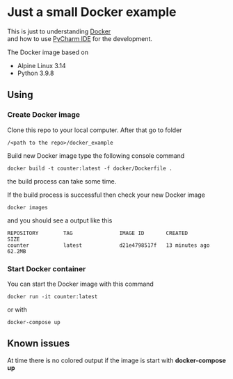 # Just a small Docker example

This is just to understanding [Docker](www.docker.com)  
and how to use [PyCharm IDE](https://www.jetbrains.com/pycharm/) for the development.

The Docker image based on
* Alpine Linux 3.14
* Python 3.9.8

## Using

### Create Docker image

Clone this repo to your local computer. After that go to folder

    /<path to the repo>/docker_example

Build new Docker image type the following console command

    docker build -t counter:latest -f docker/Dockerfile .
    
the build process can take some time.

If the build process is successful then check your new Docker image

    docker images

and you should see a output like this
    
    REPOSITORY        TAG               IMAGE ID       CREATED          SIZE
    counter           latest            d21e4798517f   13 minutes ago   62.2MB


### Start Docker container

You can start the Docker image with this command

    docker run -it counter:latest

or with
    
    docker-compose up


## Known issues

At time there is no colored output if the image is start with **docker-compose up**
